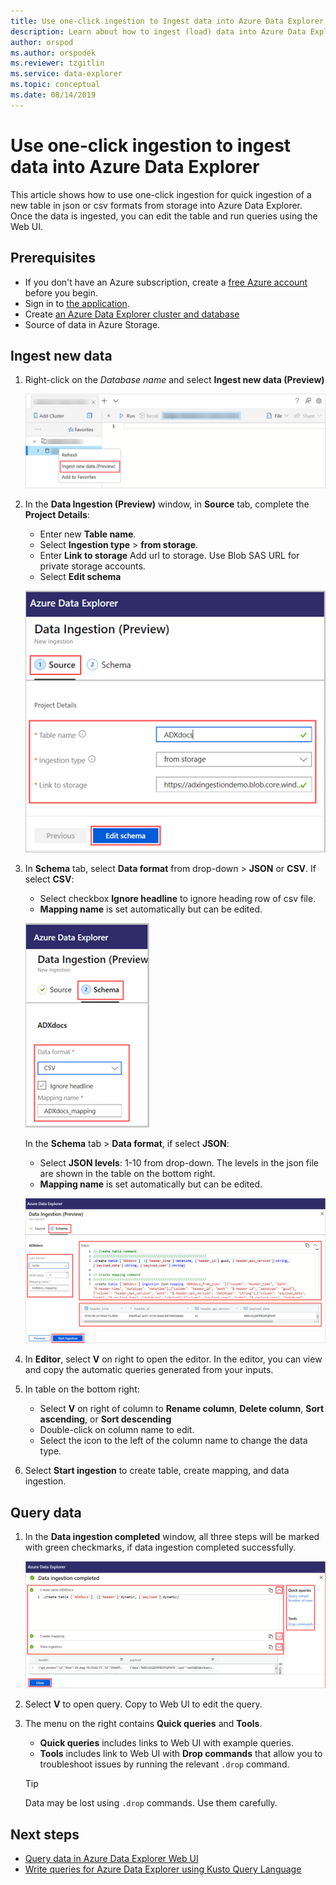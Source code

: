 ```yaml
---
title: Use one-click ingestion to Ingest data into Azure Data Explorer
description: Learn about how to ingest (load) data into Azure Data Explorer simply using one-click ingestion.
author: orspod
ms.author: orspodek
ms.reviewer: tzgitlin
ms.service: data-explorer
ms.topic: conceptual
ms.date: 08/14/2019
---
```


# Use one-click ingestion to ingest data into Azure Data Explorer

This article shows how to use one-click ingestion for quick ingestion of a new table in json or csv formats from storage into Azure Data Explorer. Once the data is ingested, you can edit the table and run queries using the Web UI.

## Prerequisites

* If you don't have an Azure subscription, create a [free Azure account](https://azure.microsoft.com/free/) before you begin.
* Sign in to [the application](https://dataexplorer.azure.com/).
* Create [an Azure Data Explorer cluster and database](create-cluster-database-portal.md)
* Source of data in Azure Storage.

## Ingest new data

1. Right-click on the *Database name* and select **Ingest new data (Preview)**

    ![select one click ingestion in web UI](media/ingest-data-one-click/one-click-ingestion-in-webui.png)   
 
1. In the **Data Ingestion (Preview)** window, in **Source** tab, complete the **Project Details**:

    * Enter new **Table name**. 
	* Select **Ingestion type** > **from storage**.
	* Enter **Link to storage** Add url to storage. Use Blob SAS URL for private storage accounts. 
    * Select **Edit schema**
 
    ![one click ingestion source details](media/ingest-data-one-click/one-click-ingestion-source.png) 

1. In **Schema** tab, select **Data format** from drop-down > **JSON** or **CSV**. 
   If select **CSV**:

    * Select checkbox **Ignore headline** to ignore heading row of csv file.    
    * **Mapping name** is set automatically but can be edited.

    ![one click ingestion csv format schema.png](media/ingest-data-one-click/one-click-csv-format.png)

   In the **Schema** tab > **Data format**, if select **JSON**:
    * Select **JSON levels**: 1-10 from drop-down. The levels in the json file are shown in the table on the bottom right. 
    * **Mapping name** is set automatically but can be edited.

    ![one click ingestion json format schema](media/ingest-data-one-click/one-click-json-format.png)  

1. In **Editor**, select **V** on right to open the editor. In the editor, you can view and copy the automatic queries generated from your inputs. 

1.	In table on the bottom right: 
    * Select **V** on right of column to **Rename column**, **Delete column**, **Sort ascending**, or **Sort descending**
    * Double-click on column name to edit.
    * Select the icon to the left of the column name to change the data type. 

1. Select **Start ingestion** to create table, create mapping, and data ingestion.
 
## Query data

1. In the **Data ingestion completed** window, all three steps will be marked with green checkmarks, if data ingestion completed successfully. 
 
    ![one click data ingestion complete](media/ingest-data-one-click/one-click-data-ingestion-complete.png)

1. Select **V** to open query. Copy to Web UI to edit the query.

1. The menu on the right contains **Quick queries** and **Tools**. 

    * **Quick queries** includes links to Web UI with example queries.
    * **Tools** includes link to Web UI with **Drop commands** that allow you to troubleshoot issues by running the relevant `.drop` command.

    > [!TIP]
    > Data may be lost using `.drop` commands. Use them carefully.

## Next steps

* [Query data in Azure Data Explorer Web UI](web-query-data.md)
* [Write queries for Azure Data Explorer using Kusto Query Language](write-queries.md)
